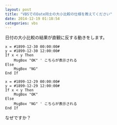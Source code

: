```yaml
---
layout: post
title: "VBSでのDate同士の大小比較の仕様を教えてください"
date: 2014-12-19 01:18:54
categories: vbs
---
```

<p>日付の大小比較の結果が直観に反する動きをします。</p>

<pre class="lang-vbs prettyprint-override"><code>x = #1899-12-30 00:00:00#
y = #1899-12-30 12:00:00#
If x &lt; y Then
    MsgBox "OK" ' こちらが表示される
Else
    MsgBox "NG"
End If

x = #1899-12-29 00:00:00#
y = #1899-12-29 12:00:00#
If x &lt; y Then
    MsgBox "OK"
Else
    MsgBox "NG" ' こちらが表示される
End If
</code></pre>

<p>なぜですか？</p>

